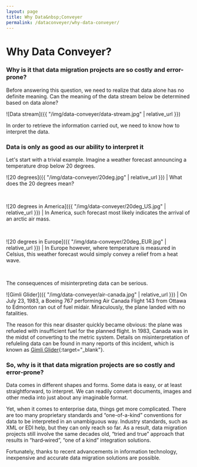 ```yaml
---
layout: page
title: Why Data&nbsp;Conveyer
permalink: /dataconveyer/why-data-conveyer/
---
```


# Why Data&nbsp;Conveyer?

### Why is it that data migration projects are so costly and error-prone?

Before answering this question, we need to realize that data alone has no definite meaning. Can the meaning of the data stream below be determined based on data alone?

![Data stream]({{ "/img/data-conveyer/data-stream.jpg" | relative_url }})

In order to retrieve the information carried out, we need to know how to interpret the data.

### Data is only as good as our ability to interpret it

Let's start with a trivial example. Imagine a weather forecast announcing a temperature drop below 20 degrees.

![20 degrees]({{ "/img/data-conveyer/20deg.jpg" | relative_url }}) | What does the 20 degrees mean?

&nbsp;

![20 degrees in America]({{ "/img/data-conveyer/20deg_US.jpg" | relative_url }}) | In America, such forecast most likely indicates the arrival of an arctic air mass.

&nbsp;

![20 degrees in Europe]({{ "/img/data-conveyer/20deg_EUR.jpg" | relative_url }}) | In Europe however, where temperature is measured in Celsius, this weather forecast would simply convey a relief from a heat wave.

&nbsp;

The consequences of misinterpreting data can be serious.

![Gimli Glider]({{ "/img/data-conveyer/air-canada.jpg" | relative_url }}) | On July 23, 1983, a Boeing 767 performing Air Canada Flight 143 from Ottawa to Edmonton ran out of fuel midair. Miraculously, the plane landed with no fatalities.

The reason for this near disaster quickly became obvious: the plane was refueled with insufficient fuel for the planned flight. In 1983, Canada was in the midst of converting to the metric system. Details on misinterpretation of refuleling data can be found in many reports of this incident, which is known as [Gimli Glider](https://en.wikipedia.org/wiki/Gimli_Glider){:target="_blank"}.

### So, why is it that data migration projects are so costly and error-prone?

Data comes in different shapes and forms. Some data is easy, or at least straightforward, to interpret. We can readily convert documents, images and other media into just about any imaginable format.

Yet, when it comes to enterprise data, things get more complicated. There are too many proprietary standards and “one-of-a-kind” conventions for data to be interpreted in an unambiguous way. Industry standards, such as XML or EDI help, but they can only reach so far. As a result, data migration projects still involve the same decades old, “tried and true” approach that results in “hard‑wired”, “one of a kind” integration solutions.

Fortunately, thanks to recent advancements in information technology, inexpensive and accurate data migration solutions are possible.
